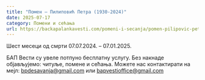 ```yaml
---
title: "Помен – Пилиповић Петра (1930-2024)"
date: 2025-07-17
category: Помени и сећања
url: https://backapalankavesti.com/pomeni-i-secanja/pomen-pilipovic-petra-1930-20241/
---
```


Шест месеци од смрти
07.07.2024. – 07.01.2025.

БАП Вести су увеле потпуно бесплатну услугу. Без накнаде објављујемо: читуље, помене и сећања. Можете нас контактирати на мејл: bpdesavanja@gmail.com или bapvestioffice@gmail.com
